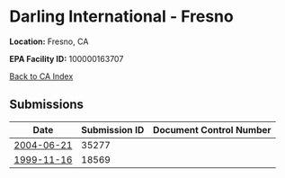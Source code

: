 # Darling International - Fresno

**Location:** Fresno, CA

**EPA Facility ID:** 100000163707

[Back to CA Index](../../index.md)

## Submissions

| Date | Submission ID | Document Control Number |
|------|--------------|-------------------------|
| [2004-06-21](submissions/35277.md) | 35277 |  |
| [1999-11-16](submissions/18569.md) | 18569 |  |
